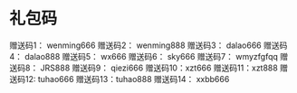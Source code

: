 # 礼包码

赠送码1： wenming666
赠送码2： wenming888
赠送码3： dalao666
赠送码4： dalao888
赠送码5： wx666
赠送码6： sky666
赠送码7： wmyzfgfqq
赠送码8： JRS888
赠送码9： qiezi666
赠送码10：xzt666
赠送码11：xzt888
赠送码12:   tuhao666
赠送码13：tuhao888
赠送码14： xxbb666

